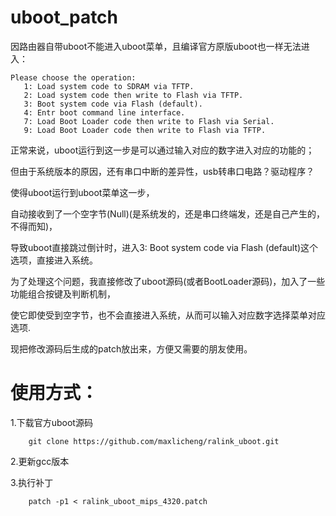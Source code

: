 # uboot_patch

因路由器自带uboot不能进入uboot菜单，且编译官方原版uboot也一样无法进入：

```Barsh
Please choose the operation:
   1: Load system code to SDRAM via TFTP.
   2: Load system code then write to Flash via TFTP.
   3: Boot system code via Flash (default).
   4: Entr boot command line interface.
   7: Load Boot Loader code then write to Flash via Serial.
   9: Load Boot Loader code then write to Flash via TFTP.
```
   
正常来说，uboot运行到这一步是可以通过输入对应的数字进入对应的功能的；

但由于系统版本的原因，还有串口中断的差异性，usb转串口电路？驱动程序？ 

使得uboot运行到uboot菜单这一步，

自动接收到了一个空字节(Null)(是系统发的，还是串口终端发，还是自己产生的，不得而知)，

导致uboot直接跳过倒计时，进入3: Boot system code via Flash (default)这个选项，直接进入系统。

为了处理这个问题，我直接修改了uboot源码(或者BootLoader源码)，加入了一些功能组合按键及判断机制，

使它即使受到空字节，也不会直接进入系统，从而可以输入对应数字选择菜单对应选项.

现把修改源码后生成的patch放出来，方便又需要的朋友使用。

# 使用方式：

1.下载官方uboot源码
```Barsh
    git clone https://github.com/maxlicheng/ralink_uboot.git
```

2.更新gcc版本

3.执行补丁
```Barsh
    patch -p1 < ralink_uboot_mips_4320.patch
```
